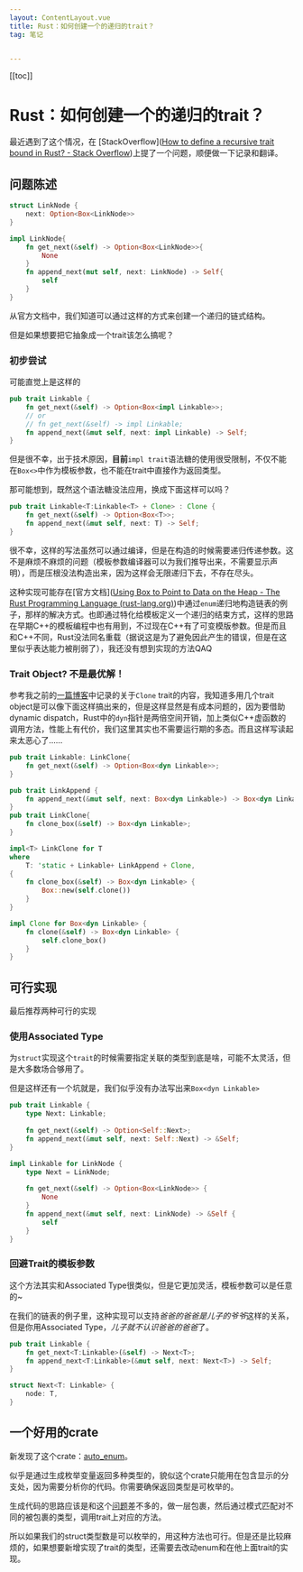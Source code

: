 ```yaml
---
layout: ContentLayout.vue
title: Rust：如何创建一个的递归的trait？
tag: 笔记


---
```


[[toc]]

# Rust：如何创建一个的递归的trait？

最近遇到了这个情况，在 [StackOverflow]([How to define a recursive trait bound in Rust? - Stack Overflow](https://stackoverflow.com/questions/65845197/how-to-define-a-recursive-trait-bound-in-rust))上提了一个问题，顺便做一下记录和翻译。

## 问题陈述

```rust
struct LinkNode {
    next: Option<Box<LinkNode>>
}

impl LinkNode{
    fn get_next(&self) -> Option<Box<LinkNode>>{
        None
    }
    fn append_next(mut self, next: LinkNode) -> Self{
        self
    }
}
```

从官方文档中，我们知道可以通过这样的方式来创建一个递归的链式结构。

但是如果想要把它抽象成一个trait该怎么搞呢？

### 初步尝试

可能直觉上是这样的

```rust
pub trait Linkable {
    fn get_next(&self) -> Option<Box<impl Linkable>>; 
    // or
    // fn get_next(&self) -> impl Linkable; 
    fn append_next(&mut self, next: impl Linkable) -> Self;
}
```

但是很不幸，出于技术原因，**目前**`impl trait`语法糖的使用很受限制，不仅不能在`Box<>`中作为模板参数，也不能在trait中直接作为返回类型。

那可能想到，既然这个语法糖没法应用，换成下面这样可以吗？

```rust
pub trait Linkable<T:Linkable<T> + Clone> : Clone {
    fn get_next(&self) -> Option<Box<T>>;
    fn append_next(&mut self, next: T) -> Self;
}
```

很不幸，这样的写法虽然可以通过编译，但是在构造的时候需要递归传递参数。这不是麻烦不麻烦的问题（模板参数编译器可以为我们推导出来，不需要显示声明），而是压根没法构造出来，因为这样会无限递归下去，不存在尽头。

这种实现可能存在[官方文档]([Using Box to Point to Data on the Heap - The Rust Programming Language (rust-lang.org)](https://doc.rust-lang.org/book/ch15-01-box.html#enabling-recursive-types-with-boxes))中通过`enum`递归地构造链表的例子，那样的解决方式。也即通过特化给模板定义一个递归的结束方式，这样的思路在早期C++的模板编程中也有用到，不过现在C++有了可变模版参数。但是而且和C++不同，Rust没法同名重载（据说这是为了避免因此产生的错误，但是在这里似乎表达能力被削弱了），我还没有想到实现的方法QAQ

### Trait Object? 不是最优解！

参考我之前的[一篇博客](/zh/blogs/20210120)中记录的关于`Clone` trait的内容，我知道多用几个trait object是可以像下面这样搞出来的，但是这样显然是有成本问题的，因为要借助dynamic dispatch，Rust中的`dyn`指针是两倍空间开销，加上类似C++虚函数的调用方法，性能上有代价，我们这里其实也不需要运行期的多态。而且这样写读起来太恶心了……

```rust
pub trait Linkable: LinkClone{
    fn get_next(&self) -> Option<Box<dyn Linkable>>;
}

pub trait LinkAppend {
    fn append_next(&mut self, next: Box<dyn Linkable>) -> Box<dyn Linkable>;
}
pub trait LinkClone{
    fn clone_box(&self) -> Box<dyn Linkable>;
}

impl<T> LinkClone for T
where
    T: 'static + Linkable+ LinkAppend + Clone,
{
    fn clone_box(&self) -> Box<dyn Linkable> {
        Box::new(self.clone())
    }
}

impl Clone for Box<dyn Linkable> {
    fn clone(&self) -> Box<dyn Linkable> {
        self.clone_box()
    }
}
```

## 可行实现

最后推荐两种可行的实现

### 使用Associated Type

为`struct`实现这个`trait`的时候需要指定关联的类型到底是啥，可能不太灵活，但是大多数场合够用了。

但是这样还有一个坑就是，我们似乎没有办法写出来`Box<dyn Linkable>`

```rust
pub trait Linkable {
    type Next: Linkable;
    
    fn get_next(&self) -> Option<Self::Next>;
    fn append_next(&mut self, next: Self::Next) -> &Self;
}
```

```rust
impl Linkable for LinkNode {
    type Next = LinkNode;
    
    fn get_next(&self) -> Option<Box<LinkNode>> { 
        None
    }
    fn append_next(&mut self, next: LinkNode) -> &Self {
        self
    }
}
```

### 回避Trait的模板参数

这个方法其实和Associated Type很类似，但是它更加灵活，模板参数可以是任意的~

在我们的链表的例子里，这种实现可以支持*爸爸的爸爸是儿子的爷爷*这样的关系，但是你用Associated Type，*儿子就不认识爸爸的爸爸*了。

```rust
pub trait Linkable {
    fn get_next<T:Linkable>(&self) -> Next<T>; 
    fn append_next<T:Linkable>(&mut self, next: Next<T>) -> Self;
}

struct Next<T: Linkable> {
    node: T,
}
```

## 一个好用的crate

新发现了这个crate：[auto_enum](https://crates.io/crates/auto_enums)。

似乎是通过生成枚举变量返回多种类型的，貌似这个crate只能用在包含显示的分支处，因为需要分析你的代码。你需要确保返回类型是可枚举的。

生成代码的思路应该是和这个[问题](https://stackoverflow.com/questions/57066471/how-do-i-implement-a-trait-for-an-enum-and-its-respective-variants)差不多的，做一层包裹，然后通过模式匹配对不同的被包裹的类型，调用trait上对应的方法。

所以如果我们的struct类型数是可以枚举的，用这种方法也可行。但是还是比较麻烦的，如果想要新增实现了trait的类型，还需要去改动enum和在他上面trait的实现。




 
 <Comment lang="zh-CN"/> 
 
 
 <Comment lang="zh-CN"/> 
 